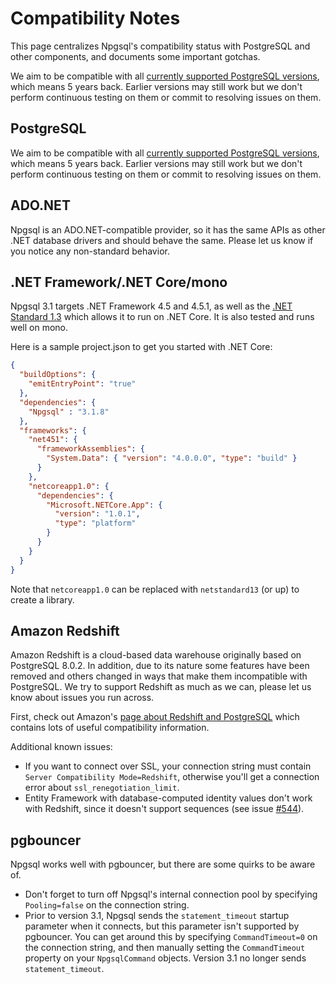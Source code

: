# Compatibility Notes

This page centralizes Npgsql's compatibility status with PostgreSQL and other components,
and documents some important gotchas.

We aim to be compatible with all [currently supported PostgreSQL versions](http://www.postgresql.org/support/versioning/), which means 5 years back.
Earlier versions may still work but we don't perform continuous testing on them or commit to resolving issues on them.

## PostgreSQL

We aim to be compatible with all [currently supported PostgreSQL versions](http://www.postgresql.org/support/versioning/), which means 5 years back.
Earlier versions may still work but we don't perform continuous testing on them or commit to resolving issues on them.

## ADO.NET

Npgsql is an ADO.NET-compatible provider, so it has the same APIs as other .NET database drivers and should behave the same.
Please let us know if you notice any non-standard behavior.

## .NET Framework/.NET Core/mono

Npgsql 3.1 targets .NET Framework 4.5 and 4.5.1, as well as the [.NET Standard 1.3](https://github.com/dotnet/corefx) which allows it
to run on .NET Core. It is also tested and runs well on mono.

Here is a sample project.json to get you started with .NET Core:

```json
{
  "buildOptions": {
    "emitEntryPoint": "true"
  },
  "dependencies": {
    "Npgsql" : "3.1.8"
  },
  "frameworks": {
    "net451": {
      "frameworkAssemblies": {
        "System.Data": { "version": "4.0.0.0", "type": "build" }
      }
    },
    "netcoreapp1.0": {
      "dependencies": {
        "Microsoft.NETCore.App": {
          "version": "1.0.1",
          "type": "platform"
        }
      }
    }
  }
}
```

Note that `netcoreapp1.0` can be replaced with `netstandard13` (or up) to create a library.

## Amazon Redshift

Amazon Redshift is a cloud-based data warehouse originally based on PostgreSQL 8.0.2.
In addition, due to its nature some features have been removed and others changed in ways that make them incompatible with PostgreSQL.
We try to support Redshift as much as we can, please let us know about issues you run across.

First, check out Amazon's [page about Redshift and PostgreSQL](http://docs.aws.amazon.com/redshift/latest/dg/c_redshift-and-postgres-sql.html) which
contains lots of useful compatibility information.

Additional known issues:

* If you want to connect over SSL, your connection string must contain `Server Compatibility Mode=Redshift`, otherwise you'll get a connection
  error about `ssl_renegotiation_limit`.
* Entity Framework with database-computed identity values don't work with Redshift, since it doesn't support sequences
(see issue [#544](https://github.com/npgsql/npgsql/issues/544)).

## pgbouncer

Npgsql works well with pgbouncer, but there are some quirks to be aware of.

* Don't forget to turn off Npgsql's internal connection pool by specifying `Pooling=false` on the connection string.
* Prior to version 3.1, Npgsql sends the `statement_timeout` startup parameter when it connects, but this parameter isn't supported by pgbouncer.
  You can get around this by specifying `CommandTimeout=0` on the connection string, and then manually setting the `CommandTimeout`
  property on your `NpgsqlCommand` objects. Version 3.1 no longer sends `statement_timeout`.
